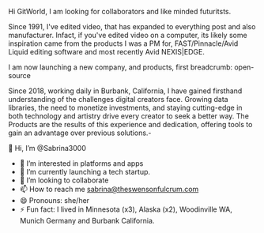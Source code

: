Hi GitWorld, I am looking for collaborators and like minded futuritsts.

Since 1991, I've edited video, that has expanded to everything post and also manufacturer. 
Infact, if you've edited video on a computer, its likely some inspiration came from 
the products I was a PM for, FAST/Pinnacle/Avid Liquid editing software and most recently
Avid NEXIS|EDGE. 

I am now launching a new company, and products, first breadcrumb:
open-source 


Since 2018, working daily in Burbank, California, I have
gained firsthand understanding of the challenges digital
creators face. Growing data libraries, the need to monetize
investments, and staying cutting-edge in both technology
and artistry drive every creator to seek a better way.
The Products are the results of this
experience and dedication, offering tools to gain an
advantage over previous solutions.-



👋 Hi, I’m @Sabrina3000
- 👀 I’m interested in platforms and apps
- 🌱 I’m currently launching a tech startup.
- 💞️ I’m looking to collaborate 
- 📫 How to reach me sabrina@theswensonfulcrum.com  
- 😄 Pronouns: she/her
- ⚡ Fun fact: I lived in Minnesota (x3), Alaska (x2), Woodinville WA, Munich Germany and Burbank California.

<!---
Sabrina3000/Sabrina3000 is a ✨ special ✨ repository because its `README.md` (this file) appears on your GitHub profile.
You can click the Preview link to take a look at your changes.
--->
